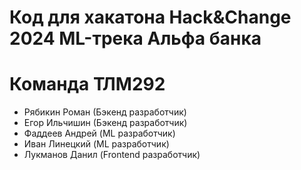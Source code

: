 # Код для хакатона Hack&Change 2024 ML-трека Альфа банка 

# Команда ТЛМ292

- Рябикин Роман (Бэкенд разработчик)
- Егор Ильчишин (Бэкенд разработчик)
- Фаддеев Андрей (ML разработчик)
- Иван Линецкий (ML разработчик)
- Лукманов Данил (Frontend разработчик)



